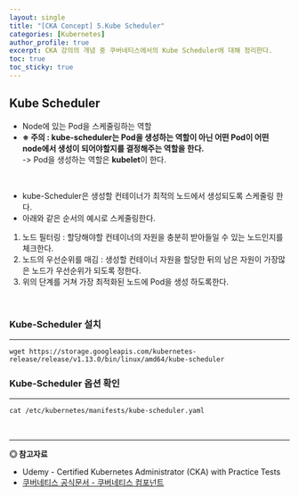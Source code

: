 ```yaml
---
layout: single
title: "[CKA Concept] 5.Kube Scheduler"
categories: [Kubernetes]
author_profile: true
excerpt: CKA 강의의 개념 중 쿠버네티스에서의 Kube Scheduler에 대해 정리한다. 
toc: true
toc_sticky: true
---
```


## Kube Scheduler
- Node에 있는 Pod을 스케줄링하는 역할
- **※ 주의 : kube-scheduler는 Pod을 생성하는 역할이 아닌 어떤 Pod이 어떤 node에서 생성이 되어야할지를 결정해주는 역할을 한다.** <br>
-> Pod을 생성하는 역할은 **kubelet**이 한다.

<br>

- kube-Scheduler은 생성할 컨테이너가 최적의 노드에서 생성되도록 스케줄링 한다.
- 아래와 같은 순서의 예시로 스케줄링한다.
1. 노드 필터링 : 할당해야할 컨테이너의 자원을 충분히 받아들일 수 있는 노드인지를 체크한다.
2. 노드의 우선순위를 매김 : 생성할 컨테이너 자원을 할당한 뒤의 남은 자원이 가장많은 노드가 우선순위가 되도록 정한다.
3. 위의 단계를 거쳐 가장 최적화된 노드에 Pod을 생성 하도록한다.

<br>

### Kube-Scheduler 설치
------------

```shell
wget https://storage.googleapis.com/kubernetes-release/release/v1.13.0/bin/linux/amd64/kube-scheduler
```

### Kube-Scheduler 옵션 확인
------------

```shell
cat /etc/kubernetes/manifests/kube-scheduler.yaml
```

<br>

------------------
**◎ 참고자료**
- Udemy - Certified Kubernetes Administrator (CKA) with Practice Tests
- [쿠버네티스 공식문서 - 쿠버네티스 컴포넌트](https://kubernetes.io/ko/docs/concepts/overview/components/)
